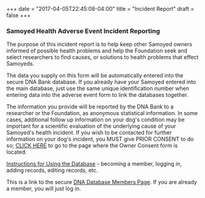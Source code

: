 +++
date = "2017-04-05T22:45:08-04:00"
title = "Incident Report"
draft = false
+++

### Samoyed Health Adverse Event Incident Reporting

The purpose of this incident report is to help keep other Samoyed owners
informed of possible health problems and help the Foundation seek and
select researchers to find causes, or solutions to health problems that
effect Samoyeds.

The data you supply on this form will be automatically entered into the
secure DNA Bank database.  If you already have your Samoyed entered into
the main database, just use the same unique identification number  when
entering data into the adverse event form to link the databases
together.

The information you provide will be reported by the DNA Bank to a
researcher or the Foundation, as anonymous statistical information.  In
some cases, additional follow up information on your dog\'s condition
may be important for a scientific evaluation of the underlying cause of
your Samoyed\'s health incident. If you wish to be contacted for further
information on your dog\'s incident, you MUST give PRIOR CONSENT to do
so; [CLICK HERE](https://www.dogenes.com/members1.html) to go to the
page where the Owner Consent form is located.

[Instructions for Using the
Database](http://www.samoyedhealthfoundation.com/databases/instructions-for-using-the-database-1) -
becoming a member, logging in, adding records, editing records, etc.

This is a link to the secure [DNA Database Members
Page](https://www.dogenes.com/members1.html).  If you are already a
member, you will just log in.
